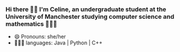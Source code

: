 ### Hi there 👋🏻 I'm Celine, an undergraduate student at the University of Manchester studying computer science and mathematics 👩🏻‍🎓

- 😄 Pronouns: she/her
- 👩🏻‍💻 languages: Java | Python | C++ 

